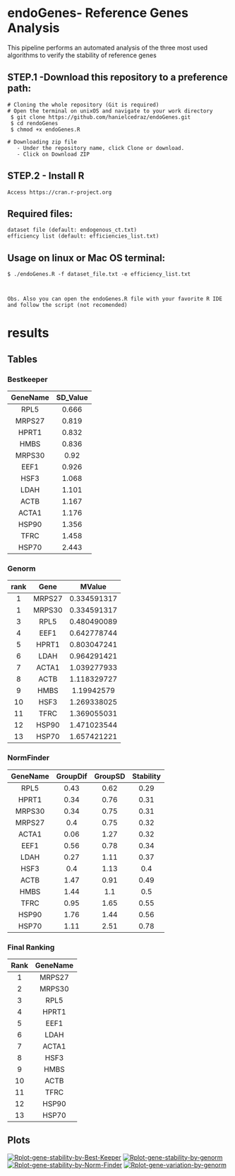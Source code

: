 
 
 # endoGenes- Reference Genes Analysis
   This pipeline performs an automated analysis of the three most used algorithms to verify the stability of reference genes
 
## STEP.1 -Download this repository to a preference path:<br>
	# Cloning the whole repository (Git is required)
	# Open the terminal on unixOS and navigate to your work directory
   	 $ git clone https://github.com/hanielcedraz/endoGenes.git
   	 $ cd rendoGenes
	 $ chmod +x endoGenes.R
	
	# Downloading zip file
	   - Under the repository name, click Clone or download.
	   - Click on Download ZIP
	  
## STEP.2 - Install R<br>
	Access https://cran.r-project.org


  ## Required files:
    dataset file (default: endogenous_ct.txt)
    efficiency list (default: efficiencies_list.txt)

  ## Usage on linux or Mac OS terminal: </br>
    $ ./endoGenes.R -f dataset_file.txt -e efficiency_list.txt
    
    
    
    Obs. Also you can open the endoGenes.R file with your favorite R IDE and follow the script (not recomended)
    


# results
 ## Tables
   ### Bestkeeper
   |   GeneName    |   SD_Value    |
   |   :---:   |   :---:   |
   |   RPL5    |   0.666    |
   |   MRPS27  |   0.819    |
   |   HPRT1   |   0.832    |
   |   HMBS    |   0.836    |
   |   MRPS30  |   0.92    |
   |   EEF1    |   0.926    |
   |   HSF3    |   1.068    |
   |   LDAH    |   1.101    |
   |   ACTB    |   1.167    |
   |   ACTA1    |   1.176    |
   |   HSP90    |   1.356    |
   |   TFRC    |   1.458    |
   |   HSP70    |   2.443    |


   ### Genorm
   |   rank  |  Gene |  MValue   |
   |   :---:   |   :---:   |   :---:  |
   |   1  |   MRPS27  |   0.334591317    |
   |   1  |   MRPS30  |   0.334591317    |
   |   3  |   RPL5  |   0.480490089    |
   |   4  |   EEF1  |   0.642778744    |
   |   5  |   HPRT1  |   0.803047241    |
   |   6  |   LDAH  |   0.964291421    |
   |   7  |   ACTA1  |   1.039277933    |
   |   8  |   ACTB  |   1.118329727    |
   |   9  |   HMBS  |   1.19942579    |
   |   10  |   HSF3  |   1.269338025    |
   |   11  |   TFRC  |   1.369055031    |
   |   12  |   HSP90  |   1.471023544    |
   |   13  |   HSP70  |   1.657421221    |
   
   ### NormFinder
|	GeneName	 |  GroupDif	|	GroupSD |	Stability   |
|	:---:	   |	:---:		|	:---:  |	:---:	   |
|	RPL5	|	0.43	|	0.62	|	0.29	|
|	HPRT1	|	0.34	|	0.76	|	0.31	|
|	MRPS30	|	0.34	|	0.75	|	0.31	|
|	MRPS27	|	0.4	|	0.75	|	0.32	|
|	ACTA1	|	0.06	|	1.27	|	0.32	|
|	EEF1	|	0.56	|	0.78	|	0.34	|
|	LDAH	|	0.27	|	1.11	|	0.37	|
|	HSF3	|	0.4	|	1.13	|	0.4	|
|	ACTB	|	1.47	|	0.91	|	0.49	|
|	HMBS	|	1.44	|	1.1	|	0.5	|
|	TFRC	|	0.95	|	1.65	|	0.55	|
|	HSP90	|	1.76	|	1.44	|	0.56	|
|	HSP70	|	1.11	|	2.51	|  0.78	|



   ### Final Ranking
|	Rank	|	GeneName	|
|	:---:	|	:---:	|
|	1	|	MRPS27	|
|	2	|	MRPS30	|
|	3	|	RPL5	|
|	4	|	HPRT1	|
|	5	|	EEF1	|
|	6	|	LDAH	|
|	7	|	ACTA1	|
|	8	|	HSF3	|
|	9	|	HMBS	|
|	10	|	ACTB	|
|	11	|	TFRC	|
|	12	|	HSP90	|
|	13	|	HSP70	|




## Plots
<a href="https://ibb.co/Fnk2QBB"><img src="https://i.ibb.co/Fnk2QBB/Rplot-gene-stability-by-Best-Keeper.png" alt="Rplot-gene-stability-by-Best-Keeper" border="0"></a> 
<a href="https://ibb.co/J3jxYV0"><img src="https://i.ibb.co/J3jxYV0/Rplot-gene-stability-by-genorm.png" alt="Rplot-gene-stability-by-genorm" border="0"></a> <br>
<a href="https://ibb.co/rtjgk3w"><img src="https://i.ibb.co/rtjgk3w/Rplot-gene-stability-by-Norm-Finder.png" alt="Rplot-gene-stability-by-Norm-Finder" border="0"></a> 
<a href="https://ibb.co/m4PsPjD"><img src="https://i.ibb.co/m4PsPjD/Rplot-gene-variation-by-genorm.png" alt="Rplot-gene-variation-by-genorm" border="0"></a>
